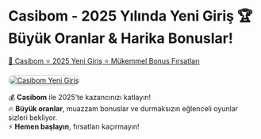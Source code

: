 # Casibom - 2025 Yılında Yeni Giriş 🏆 Büyük Oranlar & Harika Bonuslar!  

<a href="http://shortlinkapp.com/lKrPt">🔗 Casibom ⭐ 2025 Yeni Giriş ⭐ Mükemmel Bonus Fırsatları</a>

<a href="http://shortlinkapp.com/lKrPt" title="Casibom Yeni Giriş">
    <img src="https://i.ibb.co/gbBPst9F/photo-2025-02-11-01-55-32.jpg" alt="Casibom Yeni Giriş" style="max-width: 100%; border: 2px solid #ddd; border-radius: 10px;">
</a>

💰 **Casibom** ile 2025’te kazancınızı katlayın!  
🔥 **Büyük oranlar**, muazzam bonuslar ve durmaksızın eğlenceli oyunlar sizleri bekliyor.  
⚡ **Hemen başlayın**, fırsatları kaçırmayın!  

<meta name="description" content="Casibom 2025 yeni giriş adresiyle yüksek oranlar, cazip casino bonusları ve en popüler oyun fırsatları sizi bekliyor! Güvenli giriş için hemen tıklayın.">
